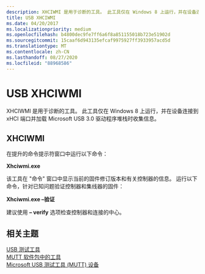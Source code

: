```yaml
---
description: XHCIWMI 是用于诊断的工具。 此工具仅在 Windows 8 上运行，并在设备连接到 xHCI 端口并加载 Microsoft USB 3.0 驱动程序堆栈时收集信息。
title: USB XHCIWMI
ms.date: 04/20/2017
ms.localizationpriority: medium
ms.openlocfilehash: b4800dec9fe7ff6a6f8a851155018b723e51902d
ms.sourcegitcommit: 15caaf6d943135efcaf9975927ff3933957acd5d
ms.translationtype: MT
ms.contentlocale: zh-CN
ms.lasthandoff: 08/27/2020
ms.locfileid: "88968586"
---
```

# <a name="usb-xhciwmi"></a>USB XHCIWMI


XHCIWMI 是用于诊断的工具。 此工具仅在 Windows 8 上运行，并在设备连接到 xHCI 端口并加载 Microsoft USB 3.0 驱动程序堆栈时收集信息。

## <a name="xhciwmi"></a>XHCIWMI


在提升的命令提示符窗口中运行以下命令：

**Xhciwmi.exe**

该工具在 "命令" 窗口中显示当前的固件修订版本和有关控制器的信息。 运行以下命令，针对已知问题验证控制器和集线器的固件：

**Xhciwmi.exe –验证**

建议使用 **– verify** 选项检查控制器和连接的中心。

## <a name="related-topics"></a>相关主题
[USB 测试工具](usb-test-tools.md)  
[MUTT 软件包中的工具](mutt-software-package.md)  
[Microsoft USB 测试工具 (MUTT) 设备](microsoft-usb-test-tool--mutt--devices.md)  



